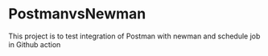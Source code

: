# PostmanvsNewman
This project is to test integration of Postman with newman and schedule job in Github action
